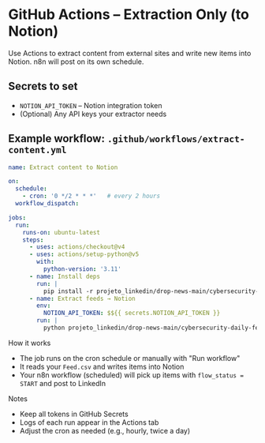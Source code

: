 # GitHub Actions – Extraction Only (to Notion)

Use Actions to extract content from external sites and write new items into Notion. n8n will post on its own schedule.

## Secrets to set
- `NOTION_API_TOKEN` – Notion integration token
- (Optional) Any API keys your extractor needs

## Example workflow: `.github/workflows/extract-content.yml`
```yaml
name: Extract content to Notion

on:
  schedule:
    - cron: '0 */2 * * *'   # every 2 hours
  workflow_dispatch:

jobs:
  run:
    runs-on: ubuntu-latest
    steps:
      - uses: actions/checkout@v4
      - uses: actions/setup-python@v5
        with:
          python-version: '3.11'
      - name: Install deps
        run: |
          pip install -r projeto_linkedin/drop-news-main/cybersecurity-daily-feed/requirements.txt
      - name: Extract feeds → Notion
        env:
          NOTION_API_TOKEN: $${{ secrets.NOTION_API_TOKEN }}
        run: |
          python projeto_linkedin/drop-news-main/cybersecurity-daily-feed/sec-feed-extract.py
```

How it works
- The job runs on the cron schedule or manually with "Run workflow"
- It reads your `Feed.csv` and writes items into Notion
- Your n8n workflow (scheduled) will pick up items with `flow_status = START` and post to LinkedIn

Notes
- Keep all tokens in GitHub Secrets
- Logs of each run appear in the Actions tab
- Adjust the cron as needed (e.g., hourly, twice a day)


